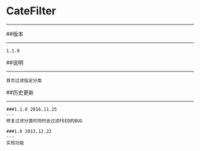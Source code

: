 # CateFilter
***

##版本
***
    1.1.0

##说明
***
    首页过滤指定分类

##历史更新
***

    ###1.1.0 2016.11.25 
    ---
    修复过滤分类时同时会过滤FEED的BUG
    
    ###1.0 2013.12.22
    ---
    实现功能